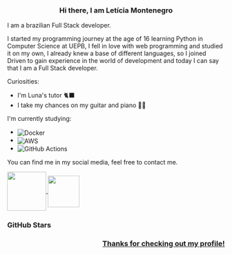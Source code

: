 <h3 align="center"> Hi there, I am Letícia Montenegro</h3>

I am a brazilian Full Stack developer.

I started my programming journey at the age of 16 learning Python in Computer Science at UEPB, I fell in love with web programming and studied it on my own, I already knew a base of different languages, so I joined Driven to gain experience in the world of development and today I can say that I am a Full Stack developer.

Curiosities:
- I'm Luna's tutor 🐈‍⬛
- I take my chances on my guitar and piano 🎸🎹

I'm currently studying:

  - <img align = "center" alt = "Docker" src = "https://img.shields.io/badge/Docker-2CA5E0?style=for-the-badge&logo=docker&logoColor=white " />
  - <img align = "center" alt = "AWS" src = "https://img.shields.io/badge/Amazon_AWS-FF9900?style=for-the-badge&logo=amazonaws&logoColor=white " />
  - <img align = "center" alt = "GitHub Actions" src = "https://img.shields.io/badge/GitHub_Actions-2088FF?style=for-the-badge&logo=github-actions&logoColor=white " />


You can find me in my social media, feel free to contact me.

<a href="https://www.linkedin.com/in/let%C3%ADcia-montenegro-214b6b226/" target="_blank">
  <img src="https://img.shields.io/badge/LinkedIn-0077B5?style=for-the-badge&logo=linkedin&logoColor=white" width="90px" align="center" />
</a>

<a href="mailto:montenegro.letiicia@gmail.com" target="_blank">
  <img src="https://img.shields.io/badge/Gmail-D14836?style=for-the-badge&logo=gmail&logoColor=white" width="73px" align="center" />
</a>

<summary> <h3> GitHub Stars </h3> </summary>
<div  align = "center" style ="display: none;">
<a href="https://github.com/montenegroleticia">
<img height="180em" src="https://github-readme-stats.vercel.app/api?username=montenegroleticia&show_icons=true&theme=dracula"/>
<img height="180em" src="https://github-readme-stats.vercel.app/api/top-langs/?username=montenegroleticia&layout=compact&langs_count=7&theme=dracula"/>
</div>

<h3 align="end"> Thanks for checking out my profile! </h3>

<!-- https://img.shields.io/badge/Heroku-430098?style=for-the-badge&logo=heroku&logoColor=white -->

